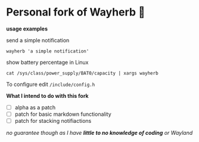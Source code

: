 # Personal fork of Wayherb :seedling:

**usage examples**

send a simple notification
```
wayherb 'a simple notification'
```

show battery percentage in Linux
```
cat /sys/class/power_supply/BAT0/capacity | xargs wayherb
```

To configure edit `/include/config.h`

**What I intend to do with this fork**

- [ ] alpha as a patch
- [ ] patch for basic markdown functionality
- [ ] patch for stacking notifiactions

*no guarantee though as I have **little to no knowledge of coding** or Wayland*
